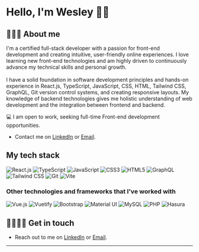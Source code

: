 # Hello, I'm Wesley 👋🏼



## 🧑🏻‍💻 About me
I'm a certified full-stack developer with a passion for front-end development and creating intuitive, user-friendly online experiences. 
I love learning new front-end technologies and am highly driven to continuously advance my technical skills and personal growth.
<br><br>
I have a solid foundation in software development principles and hands-on experience in React.js, TypeScript, JavaScript, CSS, HTML, Tailwind CSS, GraphQL, Git version control systems, and creating responsive layouts. My knowledge of backend technologies gives me holistic understanding of web development and the integration between frontend and backend.

💻 I am open to work, seeking full-time Front-end development opportunities. 
- Contact me on [LinkedIn](https://www.linkedin.com/in/wesley-erasmus-75a72a1ba/) or [Email](mailto:wesley.erasmus119@gmail.com).

## My tech stack
![React.js](https://img.shields.io/badge/React.js-61DAFB?style=for-the-badge&logo=react&logoColor=black)
![TypeScript](https://img.shields.io/badge/TypeScript-3178C6?style=for-the-badge&logo=typescript&logoColor=white)
![JavaScript](https://img.shields.io/badge/JavaScript-F7DF1E?style=for-the-badge&logo=javascript&logoColor=black)
![CSS3](https://img.shields.io/badge/CSS3-1572B6?style=for-the-badge&logo=css3&logoColor=white)
![HTML5](https://img.shields.io/badge/HTML5-E34F26?style=for-the-badge&logo=html5&logoColor=white)
![GraphQL](https://img.shields.io/badge/GraphQL-E10098?style=for-the-badge&logo=graphql&logoColor=white)
![Tailwind CSS](https://img.shields.io/badge/Tailwind%20CSS-38B2AC?style=for-the-badge&logo=tailwind-css&logoColor=white)
![Git](https://img.shields.io/badge/Git-F05032?style=for-the-badge&logo=git&logoColor=white)
![Vite](https://img.shields.io/badge/Vite-646CFF?style=for-the-badge&logo=vite&logoColor=white)

### Other technologies and frameworks that I've worked with
![Vue.js](https://img.shields.io/badge/Vue.js-4FC08D?style=flat-square&logo=vue.js&logoColor=white)
![Vuetify](https://img.shields.io/badge/Vuetify-1867C0?style=flat-square&logo=vuetify&logoColor=white)
![Bootstrap](https://img.shields.io/badge/Bootstrap-7952B3?style=flat-square&logo=bootstrap&logoColor=white)
![Material UI](https://img.shields.io/badge/Material%20UI-007FFF?style=flat-square&logo=materialui&logoColor=white)
![MySQL](https://img.shields.io/badge/MySQL-4479A1?style=flat-square&logo=mysql&logoColor=white)
![PHP](https://img.shields.io/badge/PHP-777BB4?style=flat-square&logo=php&logoColor=white)
![Hasura](https://img.shields.io/badge/Hasura-1EB4D4?style=flat-square&logo=hasura&logoColor=white)

## 🫱🏼‍🫲🏼 Get in touch
- Reach out to me on [LinkedIn](https://www.linkedin.com/in/wesley-erasmus-75a72a1ba/) or [Email](mailto:wesley.erasmus119@gmail.com).

---
